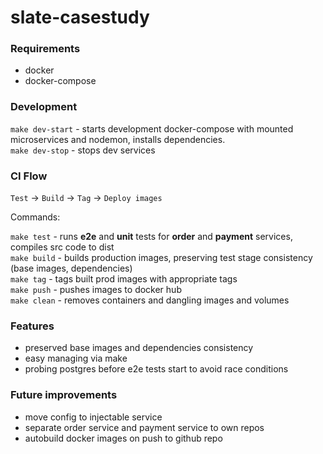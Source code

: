 # slate-casestudy

### Requirements

- docker
- docker-compose

### Development
`make dev-start` - starts development docker-compose with mounted microservices and nodemon, installs dependencies.  
`make dev-stop` - stops dev services

### CI Flow
`Test` -> `Build` -> `Tag` -> `Deploy images`  

Commands: 

`make test` - runs __e2e__ and __unit__ tests for __order__ and __payment__ services, compiles src code to dist  
`make build` - builds production images, preserving test stage consistency (base images, dependencies)  
`make tag` - tags built prod images with appropriate tags  
`make push` - pushes images to docker hub  
`make clean` - removes containers and dangling images and volumes  

### Features

- preserved base images and dependencies consistency
- easy managing via make
- probing postgres before e2e tests start to avoid race conditions

### Future improvements

- move config to injectable service
- separate order service and payment service to own repos
- autobuild docker images on push to github repo